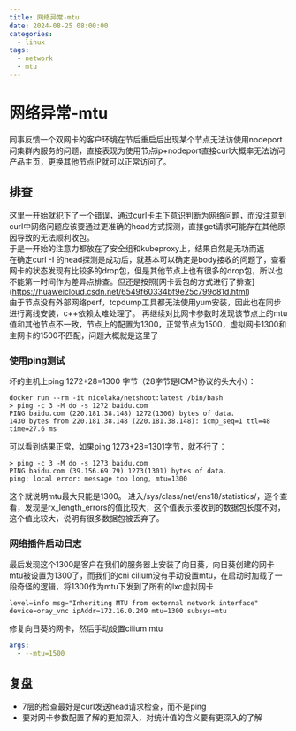 ```yaml
---
title: 网络异常-mtu
date: 2024-08-25 08:00:00
categories: 
  - linux
tags:
  - network
  - mtu
---
```

# 网络异常-mtu
同事反馈一个双网卡的客户环境在节后重启后出现某个节点无法访使用nodeport问集群内服务的问题，直接表现为使用节点ip+nodeport直接curl大概率无法访问产品主页，更换其他节点IP就可以正常访问了。   
## 排查
这里一开始就犯下了一个错误，通过curl卡主下意识判断为网络问题，而没注意到curl中网络问题应该要通过更准确的head方式探测，直接get请求可能存在其他原因导致的无法顺利收包。  
于是一开始的注意力都放在了安全组和kubeproxy上，结果自然是无功而返  
在确定curl -I 的head探测是成功后，就基本可以确定是body接收的问题了，查看网卡的状态发现有比较多的drop包，但是其他节点上也有很多的drop包，所以也不能第一时间作为差异点排查。但还是按照[网卡丢包的方式进行了排查]
(https://huaweicloud.csdn.net/6549f60334bf9e25c799c81d.html)   
由于节点没有外部网络perf，tcpdump工具都无法使用yum安装，因此也在同步进行离线安装，c++依赖太难处理了。
再继续对比网卡参数时发现该节点上的mtu值和其他节点不一致，节点上的配置为1300，正常节点为1500，虚拟网卡1300和主网卡的1500不匹配，问题大概就是这里了  
### 使用ping测试
坏的主机上ping 1272+28=1300 字节（28字节是ICMP协议的头大小）：  
```shell
docker run --rm -it nicolaka/netshoot:latest /bin/bash
> ping -c 3 -M do -s 1272 baidu.com
PING baidu.com (220.181.38.148) 1272(1300) bytes of data.
1430 bytes from 220.181.38.148 (220.181.38.148): icmp_seq=1 ttl=48 time=27.6 ms
```
可以看到结果正常，如果ping 1273+28=1301字节，就不行了：
```shell
> ping -c 3 -M do -s 1273 baidu.com
PING baidu.com (39.156.69.79) 1273(1301) bytes of data.
ping: local error: message too long, mtu=1300
```
这个就说明mtu最大只能是1300。
进入/sys/class/net/ens18/statistics/，逐个查看，发现是rx_length_errors的值比较大，这个值表示接收到的数据包长度不对，这个值比较大，说明有很多数据包被丢弃了。
### 网络插件启动日志
最后发现这个1300是客户在我们的服务器上安装了向日葵，向日葵创建的网卡mtu被设置为1300了，而我们的cni cilium没有手动设置mtu，在启动时加载了一段奇怪的逻辑，将1300作为mtu下发到了所有的lxc虚拟网卡
````
level=info msg="Inheriting MTU from external network interface" device=oray_vnc ipAddr=172.16.0.249 mtu=1300 subsys=mtu
````
修复向日葵的网卡，然后手动设置cilium mtu   
```yaml
args:
  - --mtu=1500
```
## 复盘
- 7层的检查最好是curl发送head请求检查，而不是ping
- 要对网卡参数配置了解的更加深入，对统计值的含义要有更深入的了解